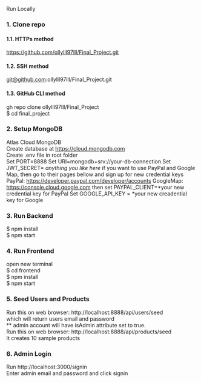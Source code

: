 Run Locally
### 1. Clone repo
#### 1.1. HTTPs method
https://github.com/ollylll97lll/Final_Project.git
#### 1.2. SSH method
git@github.com:ollylll97lll/Final_Project.git
#### 1.3. GitHub CLI method
gh repo clone ollylll97lll/Final_Project <br/>
$ cd final_project
### 2. Setup MongoDB
Atlas Cloud MongoDB <br/>
Create database at https://cloud.mongodb.com <br/>
Create .env file in root folder <br/>
Set PORT=8888
Set URI=mongodb+srv://your-db-connection
Set JWT_SECRET= *anything you like here*
if you want to use PayPal and Google Map, then go to their pages bellow and sign up for new credential keys
PayPal: https://developer.paypal.com/developer/accounts
GoogleMap: https://console.cloud.google.com
then set PAYPAL_CLIENT=*your new credential key for PayPal
Set GOOGLE_API_KEY = *your new creadential key for Google
### 3. Run Backend
$ npm install <br/>
$ npm start
### 4. Run Frontend
open new terminal <br/>
$ cd frontend <br/>
$ npm install <br/>
$ npm start
### 5. Seed Users and Products
Run this on web browser: http://localhost:8888/api/users/seed <br/>
which will return users email and password <br/>
** admin account will have isAdmin attribute set to true. <br/>
Run this on web browser: http://localhost:8888/api/products/seed <br/>
It creates 10 sample products <br/>
### 6. Admin Login
Run http://localhost:3000/signin <br/>
Enter admin email and password and click signin
